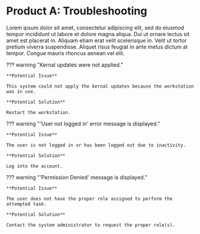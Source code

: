 # Product A: Troubleshooting

Lorem ipsum dolor sit amet, consectetur adipiscing elit, sed do eiusmod tempor incididunt ut labore et dolore magna aliqua. Dui ut ornare lectus sit amet est placerat in. Aliquam etiam erat velit scelerisque in. Velit ut tortor pretium viverra suspendisse. Aliquet risus feugiat in ante metus dictum at tempor. Congue mauris rhoncus aenean vel elit. 

??? warning "Kernal updates were not applied."

    **Potential Issue**
    
    This system could not apply the kernal updates because the workstation was in use.
    
    **Potential Solution**

    Restart the workstation.

??? warning "'User not logged in' error message is displayed."

    **Potential Issue**
    
    The user is not logged in or has been logged out due to inactivity.
    
    **Potential Solution**

    Log into the account.


??? warning "'Permission Denied' message is displayed."

    **Potential Issue**
    
    The user does not have the proper role assigned to perform the attempted task.
    
    **Potential Solution**

    Contact the system administrator to request the proper role(s).
